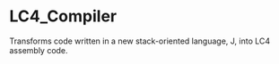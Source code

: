 # LC4_Compiler

Transforms code written in a new stack-oriented language, J, into LC4 assembly code.
